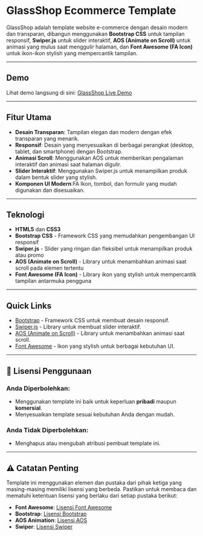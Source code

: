 # GlassShop Ecommerce Template

GlassShop adalah template website e-commerce dengan desain modern dan transparan, dibangun menggunakan **Bootstrap CSS** untuk tampilan responsif, **Swiper.js** untuk slider interaktif, **AOS (Animate on Scroll)** untuk animasi yang mulus saat menggulir halaman, dan **Font Awesome (FA Icon)** untuk ikon-ikon stylish yang mempercantik tampilan.

---

## Demo

Lihat demo langsung di sini: [GlassShop Live Demo](#)

---

## Fitur Utama

- **Desain Transparan**: Tampilan elegan dan modern dengan efek transparan yang menarik.
- **Responsif**: Desain yang menyesuaikan di berbagai perangkat (desktop, tablet, dan smartphone) dengan Bootstrap.
- **Animasi Scroll**: Menggunakan AOS untuk memberikan pengalaman interaktif dan animasi saat halaman digulir.
- **Slider Interaktif**: Menggunakan Swiper.js untuk menampilkan produk dalam bentuk slider yang stylish.
- **Komponen UI Modern**:FA Ikon, tombol, dan formulir yang mudah digunakan dan disesuaikan.

---

## Teknologi

- **HTML5** dan **CSS3**
- **Bootstrap CSS** - Framework CSS yang memudahkan pengembangan UI responsif
- **Swiper.js** - Slider yang ringan dan fleksibel untuk menampilkan produk atau promo
- **AOS (Animate on Scroll)** - Library untuk menambahkan animasi saat scroll pada elemen tertentu
- **Font Awesome (FA Icon)** - Library ikon yang stylish untuk mempercantik tampilan antarmuka pengguna
  
---

## Quick Links

- [Bootstrap](https://getbootstrap.com/) - Framework CSS untuk membuat desain responsif.
- [Swiper.js](https://swiperjs.com/) - Library untuk membuat slider interaktif.
- [AOS (Animate on Scroll)](https://michalsnik.github.io/aos/) - Library untuk menambahkan animasi saat scroll.
- [Font Awesome](https://fontawesome.com/) - Ikon yang stylish untuk berbagai kebutuhan UI.

---

## 📜 Lisensi Penggunaan

### Anda Diperbolehkan:
- Menggunakan template ini baik untuk keperluan **pribadi** maupun **komersial**.
- Menyesuaikan template sesuai kebutuhan Anda dengan mudah.

### Anda Tidak Diperbolehkan:
- Menghapus atau mengubah atribusi pembuat template ini.

---

## ⚠️ Catatan Penting

Template ini menggunakan elemen dan pustaka dari pihak ketiga yang masing-masing memiliki lisensi yang berbeda. Pastikan untuk membaca dan mematuhi ketentuan lisensi yang berlaku dari setiap pustaka berikut:

- **Font Awesome**: [Lisensi Font Awesome](https://fontawesome.com/license/free)
- **Bootstrap**: [Lisensi Bootstrap](https://getbootstrap.com/docs/5.0/getting-started/introduction/#license)
- **AOS Animation**: [Lisensi AOS](https://github.com/michalsnik/aos/blob/master/LICENSE)
- **Swiper**: [Lisensi Swiper](https://github.com/nolimits4web/swiper/blob/master/LICENSE)
